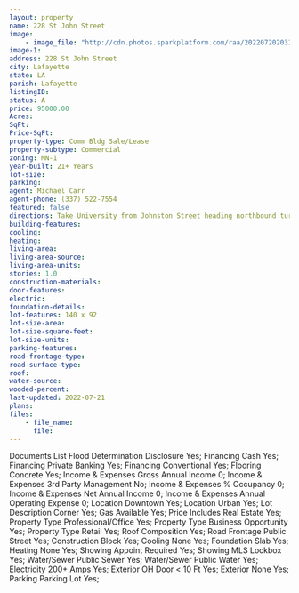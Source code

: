 ```yaml
---
layout: property
name: 228 St John Street 
image:
    - image_file: "http://cdn.photos.sparkplatform.com/raa/20220720203152007466000000.jpg"
image-1:
address: 228 St John Street
city: Lafayette
state: LA
parish: Lafayette
listingID: 
status: A
price: 95000.00
Acres: 
SqFt: 
Price-SqFt: 
property-type: Comm Bldg Sale/Lease
property-subtype: Commercial
zoning: MN-1
year-built: 21+ Years
lot-size: 
parking: 
agent: Michael Carr
agent-phone: (337) 522-7554
featured: false
directions: Take University from Johnston Street heading northbound turn R on Cameron building will be on the corner of Cameron and St. John
building-features: 
cooling: 
heating: 
living-area: 
living-area-source: 
living-area-units: 
stories: 1.0
construction-materials: 
door-features: 
electric: 
foundation-details: 
lot-features: 140 x 92
lot-size-area: 
lot-size-square-feet: 
lot-size-units: 
parking-features: 
road-frontage-type: 
road-surface-type: 
roof: 
water-source: 
wooded-percent: 
last-updated: 2022-07-21
plans: 
files:
    - file_name:
      file:
---
```

Documents List	Flood Determination Disclosure	Yes;
Financing	Cash	Yes;
Financing	Private Banking	Yes;
Financing	Conventional	Yes;
Flooring	Concrete	Yes;
Income & Expenses	Gross Annual Income	0;
Income & Expenses	3rd Party Management	No;
Income & Expenses	% Occupancy	0;
Income & Expenses	Net Annual Income	0;
Income & Expenses	Annual Operating Expense	0;
Location	Downtown	Yes;
Location	Urban	Yes;
Lot Description	Corner	Yes;
Gas	Available	Yes;
Price Includes	Real Estate	Yes;
Property Type	Professional/Office	Yes;
Property Type	Business Opportunity	Yes;
Property Type	Retail	Yes;
Roof	Composition	Yes;
Road Frontage	Public Street	Yes;
Construction	Block	Yes;
Cooling	None	Yes;
Foundation	Slab	Yes;
Heating	None	Yes;
Showing	Appoint Required	Yes;
Showing	MLS Lockbox	Yes;
Water/Sewer	Public Sewer	Yes;
Water/Sewer	Public Water	Yes;
Electricity	200+ Amps	Yes;
Exterior	OH Door < 10 Ft	Yes;
Exterior	None	Yes;
Parking	Parking Lot	Yes;

